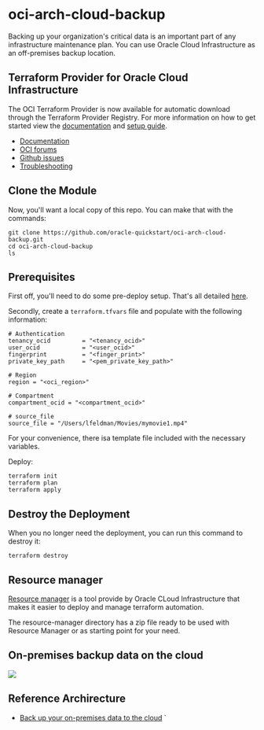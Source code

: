 # oci-arch-cloud-backup
Backing up your organization's critical data is an important part of any infrastructure maintenance plan. You can use Oracle Cloud Infrastructure as an off-premises backup location.

## Terraform Provider for Oracle Cloud Infrastructure
The OCI Terraform Provider is now available for automatic download through the Terraform Provider Registry. 
For more information on how to get started view the [documentation](https://www.terraform.io/docs/providers/oci/index.html) 
and [setup guide](https://www.terraform.io/docs/providers/oci/guides/version-3-upgrade.html).

* [Documentation](https://www.terraform.io/docs/providers/oci/index.html)
* [OCI forums](https://cloudcustomerconnect.oracle.com/resources/9c8fa8f96f/summary)
* [Github issues](https://github.com/terraform-providers/terraform-provider-oci/issues)
* [Troubleshooting](https://www.terraform.io/docs/providers/oci/guides/guides/troubleshooting.html)

## Clone the Module
Now, you'll want a local copy of this repo. You can make that with the commands:

    git clone https://github.com/oracle-quickstart/oci-arch-cloud-backup.git
    cd oci-arch-cloud-backup
    ls

## Prerequisites
First off, you'll need to do some pre-deploy setup.  That's all detailed [here](https://github.com/cloud-partners/oci-prerequisites).

Secondly, create a `terraform.tfvars` file and populate with the following information:

```
# Authentication
tenancy_ocid         = "<tenancy_ocid>"
user_ocid            = "<user_ocid>"
fingerprint          = "<finger_print>"
private_key_path     = "<pem_private_key_path>"

# Region
region = "<oci_region>"

# Compartment
compartment_ocid = "<compartment_ocid>"

# source_file
source_file = "/Users/lfeldman/Movies/mymovie1.mp4"

````
For your convenience, there isa template file included with the necessary variables.

Deploy:

    terraform init
    terraform plan
    terraform apply

## Destroy the Deployment
When you no longer need the deployment, you can run this command to destroy it:

    terraform destroy

## Resource manager

[Resource manager](https://docs.cloud.oracle.com/en-us/iaas/Content/ResourceManager/Concepts/resourcemanager.htm) is a tool provide by Oracle CLoud Infrastructure that makes it easier to deploy and manage terraform automation.

The resource-manager directory has a zip file ready to be used with Resource Manager or as starting point for your need.

## On-premises backup data on the cloud

![](./images/architecture-deploy-cloud-bakcup.png)


## Reference Archirecture

- [Back up your on-premises data to the cloud](https://docs.us.oracle.com/en/solutions/onprem-to-cloud-backup/index.html)
`
